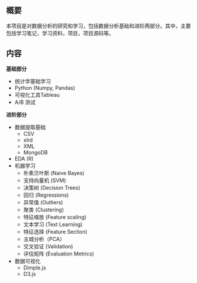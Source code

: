 ## 概要

本项目是对数据分析的研究和学习，包括数据分析基础和进阶两部分。其中，主要包括学习笔记，学习资料，项目，项目源码等。

## 内容

**基础部分**
* 统计学基础学习
* Python (Numpy, Pandas)
* 可视化工具Tableau
* A/B 测试

**进阶部分**
* 数据提取基础
  * CSV
  * xlrd
  * XML 
  * MongoDB
* EDA (R)
* 机器学习
  * 朴素贝叶斯 (Naive Bayes)
  * 支持向量机 (SVM)
  * 决策树 (Decision Trees)
  * 回归 (Regressions)
  * 异常值 (Outliers)
  * 聚类 (Clustering)
  * 特征缩放 (Feature scaling)
  * 文本学习 (Text Learning)
  * 特征选择 (Feature Section)
  * 主城分析（PCA）
  * 交叉验证 (Validation)
  * 评估矩阵 (Evaluation Metrics)
* 数据可视化  
  * Dimple.js  
  * D3.js
